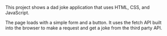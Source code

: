 This project shows a dad joke application that uses HTML, CSS, and JavaScript.

The page loads with a simple form and a button. It uses the fetch API built into the browser to make a request and get a joke from the third party API.
